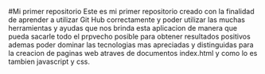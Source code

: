 #Mi primer repositorio
Este es mi primer repositorio creado con la finalidad de aprender a utilizar Git Hub 
correctamente y poder utilizar las muchas herramientas y ayudas que nos brinda 
esta aplicacion de manera que pueda sacarle todo el prpvecho posible para obtener resultados positivos ademas 
poder dominar las tecnologias mas apreciadas y distinguidas para la creacion de paginas web atraves de 
documentos index.html y como lo es tambien javascript y css.

